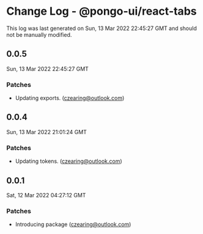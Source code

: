 # Change Log - @pongo-ui/react-tabs

This log was last generated on Sun, 13 Mar 2022 22:45:27 GMT and should not be manually modified.

<!-- Start content -->

## 0.0.5

Sun, 13 Mar 2022 22:45:27 GMT

### Patches

- Updating exports. (czearing@outlook.com)

## 0.0.4

Sun, 13 Mar 2022 21:01:24 GMT

### Patches

- Updating tokens. (czearing@outlook.com)

## 0.0.1

Sat, 12 Mar 2022 04:27:12 GMT

### Patches

- Introducing package (czearing@outlook.com)
